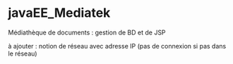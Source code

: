 # javaEE_Mediatek
Médiathèque de documents : gestion de BD et de JSP

à ajouter : notion de réseau avec adresse IP (pas de connexion si pas dans le réseau)
